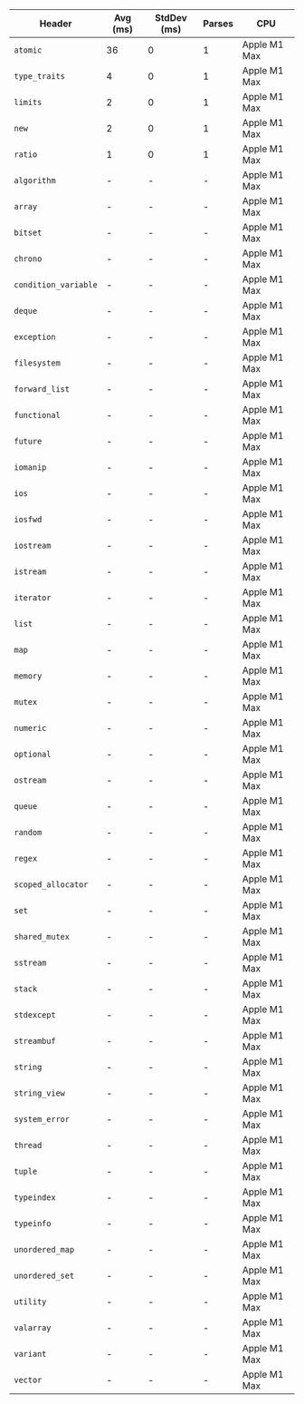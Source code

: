 | Header | Avg (ms) | StdDev (ms) | Parses | CPU |
|--------|---------|-------------|--------|-----|
| `atomic` | 36 | 0 | 1 | Apple M1 Max |
| `type_traits` | 4 | 0 | 1 | Apple M1 Max |
| `limits` | 2 | 0 | 1 | Apple M1 Max |
| `new` | 2 | 0 | 1 | Apple M1 Max |
| `ratio` | 1 | 0 | 1 | Apple M1 Max |
| `algorithm` | - | - | - | Apple M1 Max |
| `array` | - | - | - | Apple M1 Max |
| `bitset` | - | - | - | Apple M1 Max |
| `chrono` | - | - | - | Apple M1 Max |
| `condition_variable` | - | - | - | Apple M1 Max |
| `deque` | - | - | - | Apple M1 Max |
| `exception` | - | - | - | Apple M1 Max |
| `filesystem` | - | - | - | Apple M1 Max |
| `forward_list` | - | - | - | Apple M1 Max |
| `functional` | - | - | - | Apple M1 Max |
| `future` | - | - | - | Apple M1 Max |
| `iomanip` | - | - | - | Apple M1 Max |
| `ios` | - | - | - | Apple M1 Max |
| `iosfwd` | - | - | - | Apple M1 Max |
| `iostream` | - | - | - | Apple M1 Max |
| `istream` | - | - | - | Apple M1 Max |
| `iterator` | - | - | - | Apple M1 Max |
| `list` | - | - | - | Apple M1 Max |
| `map` | - | - | - | Apple M1 Max |
| `memory` | - | - | - | Apple M1 Max |
| `mutex` | - | - | - | Apple M1 Max |
| `numeric` | - | - | - | Apple M1 Max |
| `optional` | - | - | - | Apple M1 Max |
| `ostream` | - | - | - | Apple M1 Max |
| `queue` | - | - | - | Apple M1 Max |
| `random` | - | - | - | Apple M1 Max |
| `regex` | - | - | - | Apple M1 Max |
| `scoped_allocator` | - | - | - | Apple M1 Max |
| `set` | - | - | - | Apple M1 Max |
| `shared_mutex` | - | - | - | Apple M1 Max |
| `sstream` | - | - | - | Apple M1 Max |
| `stack` | - | - | - | Apple M1 Max |
| `stdexcept` | - | - | - | Apple M1 Max |
| `streambuf` | - | - | - | Apple M1 Max |
| `string` | - | - | - | Apple M1 Max |
| `string_view` | - | - | - | Apple M1 Max |
| `system_error` | - | - | - | Apple M1 Max |
| `thread` | - | - | - | Apple M1 Max |
| `tuple` | - | - | - | Apple M1 Max |
| `typeindex` | - | - | - | Apple M1 Max |
| `typeinfo` | - | - | - | Apple M1 Max |
| `unordered_map` | - | - | - | Apple M1 Max |
| `unordered_set` | - | - | - | Apple M1 Max |
| `utility` | - | - | - | Apple M1 Max |
| `valarray` | - | - | - | Apple M1 Max |
| `variant` | - | - | - | Apple M1 Max |
| `vector` | - | - | - | Apple M1 Max |

